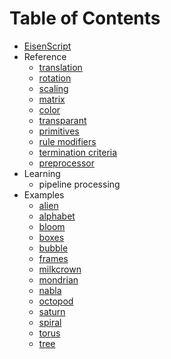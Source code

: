 # Table of Contents

* [EisenScript](headline.md)
* Reference
  * [translation](reference/translation.md)
  * [rotation](reference/rotation.md)
  * [scaling](reference/scaling.md)
  * [matrix](reference/matrix.md)
  * [color](reference/color.md)
  * [transparant](reference/transparant.md)
  * [primitives](reference/primitives.md)
  * [rule modifiers](reference/rule-modifiers.md)
  * [termination criteria](reference/termination-criteria.md)
  * [preprocessor](reference/preprocessor-commands.md)
* Learning
  * pipeline processing
* Examples
  * [alien](examples/alien.md)
  * [alphabet](examples/alphabet.md)
  * [bloom](examples/bloom.md)
  * [boxes](examples/boxes.md)
  * [bubble](examples/bubble.md)
  * [frames](examples/frames.md)
  * [milkcrown](examples/milkcrown.md)
  * [mondrian](examples/mondrian.md)
  * [nabla](examples/nabla.md)
  * [octopod](examples/octopod.md)
  * [saturn](examples/saturn.md)
  * [spiral](examples/spiral.md)
  * [torus](examples/torus.md)
  * [tree](examples/tree.md)
